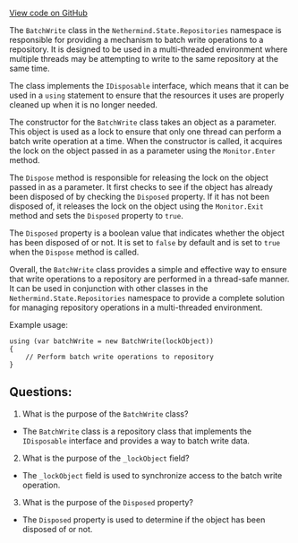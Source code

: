 [View code on GitHub](https://github.com/NethermindEth/nethermind/src/Nethermind/Nethermind.State/Repositories/BatchWrite.cs)

The `BatchWrite` class in the `Nethermind.State.Repositories` namespace is responsible for providing a mechanism to batch write operations to a repository. It is designed to be used in a multi-threaded environment where multiple threads may be attempting to write to the same repository at the same time. 

The class implements the `IDisposable` interface, which means that it can be used in a `using` statement to ensure that the resources it uses are properly cleaned up when it is no longer needed. 

The constructor for the `BatchWrite` class takes an object as a parameter. This object is used as a lock to ensure that only one thread can perform a batch write operation at a time. When the constructor is called, it acquires the lock on the object passed in as a parameter using the `Monitor.Enter` method. 

The `Dispose` method is responsible for releasing the lock on the object passed in as a parameter. It first checks to see if the object has already been disposed of by checking the `Disposed` property. If it has not been disposed of, it releases the lock on the object using the `Monitor.Exit` method and sets the `Disposed` property to `true`. 

The `Disposed` property is a boolean value that indicates whether the object has been disposed of or not. It is set to `false` by default and is set to `true` when the `Dispose` method is called. 

Overall, the `BatchWrite` class provides a simple and effective way to ensure that write operations to a repository are performed in a thread-safe manner. It can be used in conjunction with other classes in the `Nethermind.State.Repositories` namespace to provide a complete solution for managing repository operations in a multi-threaded environment. 

Example usage:

```
using (var batchWrite = new BatchWrite(lockObject))
{
    // Perform batch write operations to repository
}
```
## Questions: 
 1. What is the purpose of the `BatchWrite` class?
- The `BatchWrite` class is a repository class that implements the `IDisposable` interface and provides a way to batch write data.

2. What is the purpose of the `_lockObject` field?
- The `_lockObject` field is used to synchronize access to the batch write operation.

3. What is the purpose of the `Disposed` property?
- The `Disposed` property is used to determine if the object has been disposed of or not.